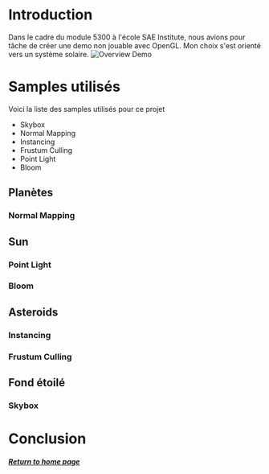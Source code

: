 # Introduction

Dans le cadre du module 5300 à l'école SAE Institute, nous avions pour tâche de créer une demo non jouable avec OpenGL. Mon choix s'est orienté vers un système solaire.
![Overview Demo](https://SosoLaMojo.github.io/assets/GIF/Demo1.gif)

# Samples utilisés

Voici la liste des samples utilisés pour ce projet

* Skybox
* Normal Mapping
* Instancing
* Frustum Culling
* Point Light
* Bloom

## Planètes
### Normal Mapping

## Sun
### Point Light
### Bloom

## Asteroids
### Instancing
### Frustum Culling

## Fond étoilé
### Skybox

# Conclusion

##### [Return to home page](https://sosolamojo.github.io/)

